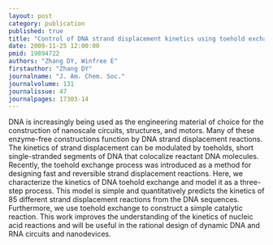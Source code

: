 ```yaml
---
layout: post
category: publication
published: true
title: "Control of DNA strand displacement kinetics using toehold exchange."
date: 2009-11-25 12:00:00
pmid: 19894722
authors: "Zhang DY, Winfree E"
firstauthor: "Zhang DY"
journalname: "J. Am. Chem. Soc."
journalvolume: 131
journalissue: 47
journalpages: 17303-14
---
```


DNA is increasingly being used as the engineering material of choice for the construction of nanoscale circuits, structures, and motors. Many of these enzyme-free constructions function by DNA strand displacement reactions. The kinetics of strand displacement can be modulated by toeholds, short single-stranded segments of DNA that colocalize reactant DNA molecules. Recently, the toehold exchange process was introduced as a method for designing fast and reversible strand displacement reactions. Here, we characterize the kinetics of DNA toehold exchange and model it as a three-step process. This model is simple and quantitatively predicts the kinetics of 85 different strand displacement reactions from the DNA sequences. Furthermore, we use toehold exchange to construct a simple catalytic reaction. This work improves the understanding of the kinetics of nucleic acid reactions and will be useful in the rational design of dynamic DNA and RNA circuits and nanodevices.


